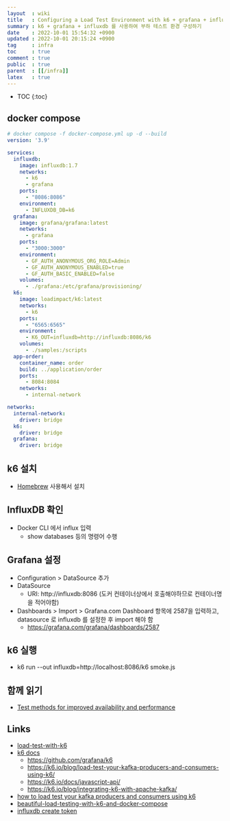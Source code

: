 ```yaml
---
layout  : wiki
title   : Configuring a Load Test Environment with k6 + grafana + influxdb
summary : k6 + grafana + influxdb 를 사용하여 부하 테스트 환경 구성하기
date    : 2022-10-01 15:54:32 +0900
updated : 2022-10-01 20:15:24 +0900
tag     : infra
toc     : true
comment : true
public  : true
parent  : [[/infra]]
latex   : true
---
```

* TOC
{:toc}

## docker compose

```yaml
# docker compose -f docker-compose.yml up -d --build
version: '3.9'

services:
  influxdb:
    image: influxdb:1.7
    networks:
      - k6
      - grafana
    ports:
      - "8086:8086"
    environment:
      - INFLUXDB_DB=k6
  grafana:
    image: grafana/grafana:latest
    networks:
      - grafana
    ports:
      - "3000:3000"
    environment:
      - GF_AUTH_ANONYMOUS_ORG_ROLE=Admin
      - GF_AUTH_ANONYMOUS_ENABLED=true
      - GF_AUTH_BASIC_ENABLED=false
    volumes:
      - ./grafana:/etc/grafana/provisioning/
  k6:
    image: loadimpact/k6:latest
    networks:
      - k6
    ports:
      - "6565:6565"
    environment:
      - K6_OUT=influxdb=http://influxdb:8086/k6
    volumes:
      - ./samples:/scripts
  app-order:
    container_name: order
    build: ../application/order
    ports:
      - 8084:8084
    networks:
      - internal-network

networks:
  internal-network:
    driver: bridge
  k6:
    driver: bridge
  grafana:
    driver: bridge
```

## k6 설치

- [Homebrew](https://brew.sh/index_ko) 사용해서 설치

## InfluxDB 확인

- Docker CLI 에서 influx 입력
  - show databases 등의 명령어 수행

## Grafana 설정

- Configuration > DataSource 추가
- DataSource
  - URI: http://influxdb:8086 (도커 컨테이너상에서 호출해야하므로 컨테이너명을 적어야함)
- Dashboards > Import > Grafana.com Dashboard 항목에 2587을 입력하고, datasource 로 influxdb 를 설정한 후 import 해야 함
  - https://grafana.com/grafana/dashboards/2587

## k6 실행

- k6 run --out influxdb=http://localhost:8086/k6 smoke.js

## 함께 읽기

- [Test methods for improved availability and performance](https://baekjungho.github.io/wiki/infra/infra-load-stress-smoke/)

## Links

- [load-test-with-k6](https://intrepidgeeks.com/tutorial/load-test-with-k6)
- [k6 docs](https://k6.io/docs/)
  - https://github.com/grafana/k6
  - https://k6.io/blog/load-test-your-kafka-producers-and-consumers-using-k6/
  - https://k6.io/docs/javascript-api/
  - https://k6.io/blog/integrating-k6-with-apache-kafka/
- [how to load test your kafka producers and consumers using k6](https://issuecloser.com/blog/how-to-load-test-your-kafka-producers-and-consumers-using-k6)
- [beautiful-load-testing-with-k6-and-docker-compose](https://medium.com/swlh/beautiful-load-testing-with-k6-and-docker-compose-4454edb3a2e3)
- [influxdb create token](https://docs.influxdata.com/influxdb/v2.0/security/tokens/create-token/)